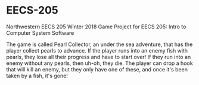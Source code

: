 # EECS-205
Northwestern EECS 205 Winter 2018
Game Project for EECS 205: Intro to Computer System Software

The game is called Pearl Collector, an under the sea adventure, that has the player collect pearls to advance.
If the player runs into an enemy fish with pearls, they lose all their progress and have to start over! If they run into an enemy without any pearls, then uh-oh, they die.
The player can drop a hook that will kill an enemy, but they only have one of these, and once it's been taken by a fish, it's gone!
